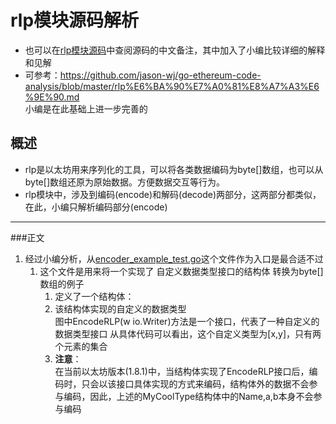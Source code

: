 # rlp模块源码解析  
* 也可以在[rlp模块源码](/src/github.com/ethereum/go-ethereum/rlp)中查阅源码的中文备注，其中加入了小编比较详细的解释和见解  
* 可参考：https://github.com/jason-wj/go-ethereum-code-analysis/blob/master/rlp%E6%BA%90%E7%A0%81%E8%A7%A3%E6%9E%90.md  
小编是在此基础上进一步完善的  
## 概述
* rlp是以太坊用来序列化的工具，可以将各类数据编码为byte[]数组，也可以从byte[]数组还原为原始数据。方便数据交互等行为。  
* rlp模块中，涉及到编码(encode)和解码(decode)两部分，这两部分都类似，在此，小编只解析编码部分(encode)
***
###正文
1. 经过小编分析，从[encoder_example_test.go](/src/github.com/ethereum/go-ethereum/rlp/encoder_example_test.go)这个文件作为入口是最合适不过  
    1. 这个文件是用来将一个实现了 自定义数据类型接口的结构体 转换为byte[]数组的例子  
        1. 定义了一个结构体：  
        2. 该结构体实现的自定义的数据类型  
        图中EncodeRLP(w io.Writer)方法是一个接口，代表了一种自定义的数据类型接口
        从具体代码可以看出，这个自定义类型为[x,y]，只有两个元素的集合
        3. **注意**：  
        在当前以太坊版本(1.8.1)中，当结构体实现了EncodeRLP接口后，编码时，只会以该接口具体实现的方式来编码，结构体外的数据不会参与编码，因此，上述的MyCoolType结构体中的Name,a,b本身不会参与编码